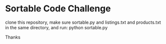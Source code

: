 # Sortable Code Challenge

clone this repository, make sure sortable.py and listings.txt and products.txt in the same directory,
 and run: python sortable.py 
  
Thanks